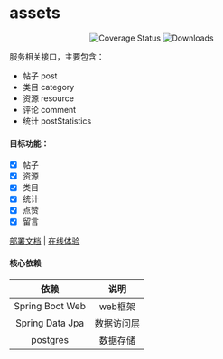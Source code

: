 # assets

<p align="center">
 <img src="https://img.shields.io/badge/Spring%20Cloud-2023.0.0-green.svg" alt="Coverage Status">
  <img src="https://img.shields.io/badge/Spring%20Boot-3.2.0-green.svg" alt="Downloads">
</p>

服务相关接口，主要包含：

- 帖子 post
- 类目 category
- 资源 resource
- 评论 comment
- 统计 postStatistics

#### 目标功能：

- [x] 帖子
- [x] 资源
- [x] 类目
- [x] 统计
- [x] 点赞
- [x] 留言

<a href="#" target="_blank">部署文档</a> | <a target="_blank" href="https://console.leafage.top"> 在线体验</a>

#### 核心依赖

|               依赖               |            说明            |
|:-------------------------------:|:-------------------------:|
|         Spring Boot Web         |           web框架          |
|         Spring Data Jpa         |          数据访问层         |
|             postgres            |           数据存储          |
